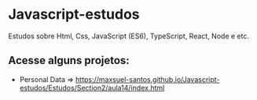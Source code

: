# Javascript-estudos

Estudos sobre Html, Css, JavaScript (ES6), TypeScript, React, Node e etc.

## Acesse alguns projetos:

* Personal Data => https://maxsuel-santos.github.io/Javascript-estudos/Estudos/Section2/aula14/index.html 

